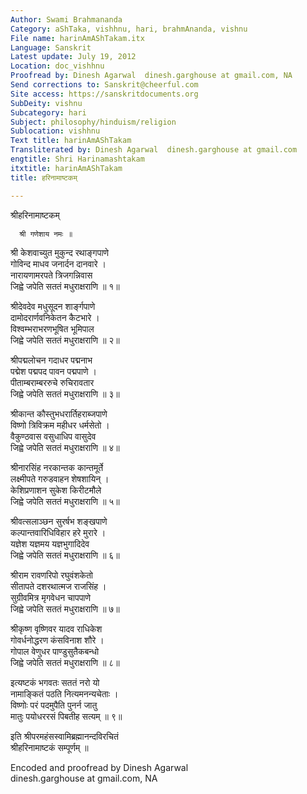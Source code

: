 ```yaml
---
Author: Swami Brahmananda
Category: aShTaka, vishhnu, hari, brahmAnanda, vishnu
File name: harinAmAShTakam.itx
Language: Sanskrit
Latest update: July 19, 2012
Location: doc_vishhnu
Proofread by: Dinesh Agarwal  dinesh.garghouse at gmail.com, NA
Send corrections to: Sanskrit@cheerful.com
Site access: https://sanskritdocuments.org
SubDeity: vishnu
Subcategory: hari
Subject: philosophy/hinduism/religion
Sublocation: vishhnu
Text title: harinAmAShTakam
Transliterated by: Dinesh Agarwal  dinesh.garghouse at gmail.com
engtitle: Shri Harinamashtakam
itxtitle: harinAmAShTakam
title: हरिनामाष्टकम्

---
```

  
 श्रीहरिनामाष्टकम्   
  
      श्री गणेशाय नमः ॥  
  
श्री केशवाच्युत मुकुन्द रथाङ्गपाणे  
      गोविन्द माधव जनार्दन दानवारे ।  
नारायणामरपते त्रिजगन्निवास  
      जिह्वे जपेति सततं मधुराक्षराणि ॥ १॥  
  
श्रीदेवदेव मधुसूदन शार्ङ्गपाणे  
      दामोदरार्णवनिकेतन कैटभारे ।  
विश्वम्भराभरणभूषित भूमिपाल  
      जिह्वे जपेति सततं मधुराक्षराणि ॥ २॥  
  
श्रीपद्मलोचन गदाधर पद्मनाभ  
      पद्मेश पद्मपद पावन पद्मपाणे ।  
पीताम्बराम्बररुचे रुचिरावतार  
      जिह्वे जपेति सततं मधुराक्षराणि ॥ ३॥  
  
श्रीकान्त कौस्तुभधरार्तिहराब्जपाणे  
      विष्णो त्रिविक्रम महीधर धर्मसेतो ।  
वैकुण्ठवास वसुधाधिप वासुदेव  
      जिह्वे जपेति सततं मधुराक्षराणि ॥ ४॥  
  
श्रीनारसिंह नरकान्तक कान्तमूर्ते  
      लक्ष्मीपते गरुडवाहन शेषशायिन् ।  
केशिप्रणाशन सुकेश किरीटमौले  
      जिह्वे जपेति सततं मधुराक्षराणि ॥ ५॥  
  
श्रीवत्सलाञ्छन सुरर्षभ शङ्खपाणे  
      कल्पान्तवारिधिविहार हरे मुरारे ।  
यज्ञेश यज्ञमय यज्ञभुगादिदेव  
      जिह्वे जपेति सततं मधुराक्षराणि ॥ ६॥  
  
श्रीराम रावणरिपो रघुवंशकेतो  
      सीतापते दशरथात्मज राजसिंह ।  
सुग्रीवमित्र मृगवेधन चापपाणे  
      जिह्वे जपेति सततं मधुराक्षराणि ॥ ७॥  
  
श्रीकृष्ण वृष्णिवर यादव राधिकेश  
      गोवर्धनोद्धरण कंसविनाश शौरे ।  
गोपाल वेणुधर पाण्डुसुतैकबन्धो  
      जिह्वे जपेति सततं मधुराक्षराणि ॥ ८॥  
  
इत्यष्टकं भगवतः सततं नरो यो  
      नामाङ्कितं पठति नित्यमनन्यचेताः ।  
विष्णोः परं पदमुपैति पुनर्न जातु  
      मातुः पयोधररसं पिबतीह सत्यम् ॥ ९॥  
  
इति श्रीपरमहंसस्वामिब्रह्मानन्दविरचितं  
      श्रीहरिनामाष्टकं सम्पूर्णम् ॥  
  
  
  
  
  
Encoded and proofread by Dinesh Agarwal  
dinesh.garghouse at gmail.com, NA  
  
